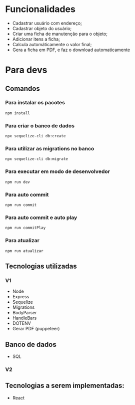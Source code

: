 # Funcionalidades
  - Cadastrar usuário com endereço;
  - Cadastrar objeto do usuário;
  - Criar uma ficha de manutenção para o objeto;
  - Adicionar itens a ficha;
  - Calcula automáticamente o valor final;
  - Gera a ficha em PDF, e faz o download automaticamente
  
# Para devs
  ## Comandos 
   ### Para instalar os pacotes 
    npm install
   ### Para criar o banco de dados
    npx sequelize-cli db:create
   ### Para utilizar as migrations no banco
    npx sequelize-cli db:migrate
   ### Para executar em modo de desenvolvedor 
    npm run dev
   ### Para auto commit 
    npm run commit 
   ### Para auto commit e auto play
    npm run commitPlay
   ### Para atualizar 
    npm run atualizar 
  
## Tecnologias utilizadas
 ### V1  
  - Node
  - Express
  - Sequelize   
  - Migrations
  - BodyParser  
  - HandleBars
  - DOTENV
  - Gerar PDF (puppeteer)
  
## Banco de dados 
  - SQL

 ### V2
  ## Tecnologias a serem implementadas:
  - React
